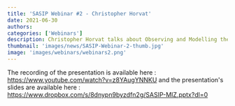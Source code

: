 ```yaml
---
title: 'SASIP Webinar #2 - Christopher Horvat'
date: 2021-06-30
authors:
categories: ['Webinars']
description: Christopher Horvat talks about Observing and Modelling the Marginal Ice Zone
thumbnail: 'images/news/SASIP-Webinar-2-thumb.jpg'
image: 'images/webinars/webinars2.png'
---
```


The recording of the presentation is available here : https://www.youtube.com/watch?v=z8YAugYNNKU and the presentation's slides are available here : https://www.dropbox.com/s/8dnypn9byzdfn2g/SASIP-MIZ.pptx?dl=0
